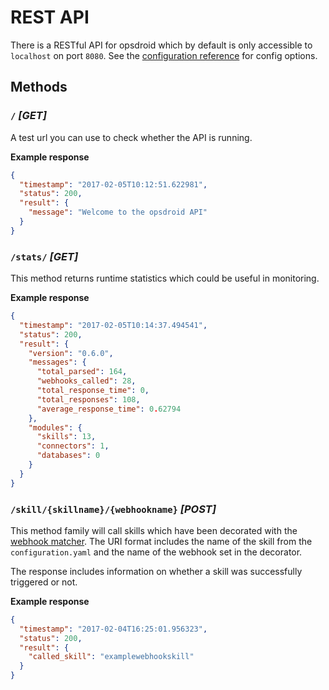 # REST API

There is a RESTful API for opsdroid which by default is only accessible to `localhost` on port `8080`. See the [configuration reference](configuration-reference#web) for config options.

## Methods

### `/` _[GET]_

A test url you can use to check whether the API is running.

**Example response**

```json
{
  "timestamp": "2017-02-05T10:12:51.622981",
  "status": 200,
  "result": {
    "message": "Welcome to the opsdroid API"
  }
}
```

### `/stats/` _[GET]_

This method returns runtime statistics which could be useful in monitoring.

**Example response**

```json
{
  "timestamp": "2017-02-05T10:14:37.494541",
  "status": 200,
  "result": {
    "version": "0.6.0",
    "messages": {
      "total_parsed": 164,
      "webhooks_called": 28,
      "total_response_time": 0,
      "total_responses": 108,
      "average_response_time": 0.62794
    },
    "modules": {
      "skills": 13,
      "connectors": 1,
      "databases": 0
    }
  }
}
```

### `/skill/{skillname}/{webhookname}` _[POST]_

This method family will call skills which have been decorated with the [webhook matcher](parsers/webhook). The URI format includes the name of the skill from the `configuration.yaml` and the name of the webhook set in the decorator.

The response includes information on whether a skill was successfully triggered or not.

**Example response**

```json
{
  "timestamp": "2017-02-04T16:25:01.956323",
  "status": 200,
  "result": {
    "called_skill": "examplewebhookskill"
  }
}
```
